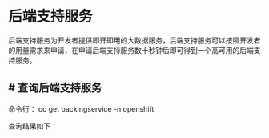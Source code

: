 # 后端支持服务

后端支持服务为开发者提供即开即用的大数据服务，后端支持服务可以按照开发者的用量需求来申请，在申请后端支持服务数十秒钟后即可得到一个高可用的后端支持服务。



## # 查询后端支持服务
命令行：
    oc get backingservice -n openshift

查询结果如下：
